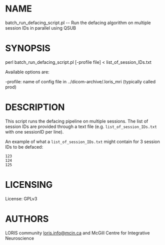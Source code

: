 # NAME

batch\_run\_defacing\_script.pl -- Run the defacing algorithm on multiple session IDs in parallel using QSUB

# SYNOPSIS

perl batch\_run\_defacing\_script.pl \[-profile file\] < list\_of\_session\_IDs.txt

Available options are:

\-profile: name of config file in ../dicom-archive/.loris\_mri (typically called prod)

# DESCRIPTION

This script runs the defacing pipeline on multiple sessions. The list of
session IDs are provided through a text file (e.g. `list_of_session_IDs.txt`
with one sessionID per line).

An example of what a `list_of_session_IDs.txt` might contain for 3 session IDs
to be defaced:

    123
    124
    125

# LICENSING

License: GPLv3

# AUTHORS

LORIS community <loris.info@mcin.ca> and McGill Centre for Integrative Neuroscience
